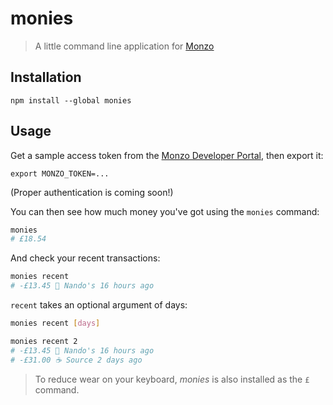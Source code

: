 # monies

> A little command line application for [Monzo](https://monzo.com/)

## Installation

```
npm install --global monies
```

## Usage

Get a sample access token from the [Monzo Developer Portal](https://developers.monzo.com), then export it:

```
export MONZO_TOKEN=...
```

(Proper authentication is coming soon!)

You can then see how much money you've got using the `monies` command:

```bash
monies
# £18.54
```

And check your recent transactions:

```bash
monies recent
# -£13.45 🐔 Nando's 16 hours ago
```

`recent` takes an optional argument of days:
```bash
monies recent [days]
```
```bash
monies recent 2
# -£13.45 🐔 Nando's 16 hours ago
# -£31.00 ☕️ Source 2 days ago
```

> To reduce wear on your keyboard, _monies_ is also installed as the `£` command.

